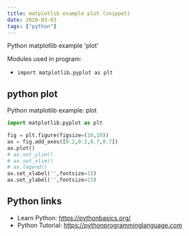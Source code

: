 ```yaml
---
title: matplotlib example plot (snippet)
date: 2020-03-03
tags: ["python"]
---
```

Python matplotlib example 'plot'


Modules used in program: 
* `import matplotlib.pyplot as plt`

## python plot

Python matplotlib example: plot

```python
import matplotlib.pyplot as plt

fig = plt.figure(figsize=(10,10))
ax = fig.add_axes([0.2,0.2,0.7,0.7])
ax.plot()
# ax.set_ylim()
# ax.set_xlim()
# ax.legend()
ax.set_xlabel('',fontsize=15)
ax.set_ylabel('',fontsize=15)

```

## Python links

- Learn Python: https://pythonbasics.org/
- Python Tutorial: https://pythonprogramminglanguage.com

